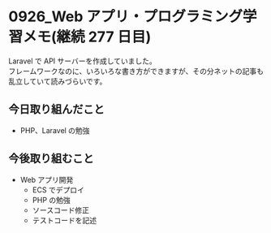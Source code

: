 # 0926_Web アプリ・プログラミング学習メモ(継続 277 日目)

Laravel で API サーバーを作成していました。  
フレームワークなのに、いろいろな書き方ができますが、その分ネットの記事も乱立していて読みづらいです。

## 今日取り組んだこと

- PHP、Laravel の勉強

## 今後取り組むこと

- Web アプリ開発
  - ECS でデプロイ
  - PHP の勉強
  - ソースコード修正
  - テストコードを記述
